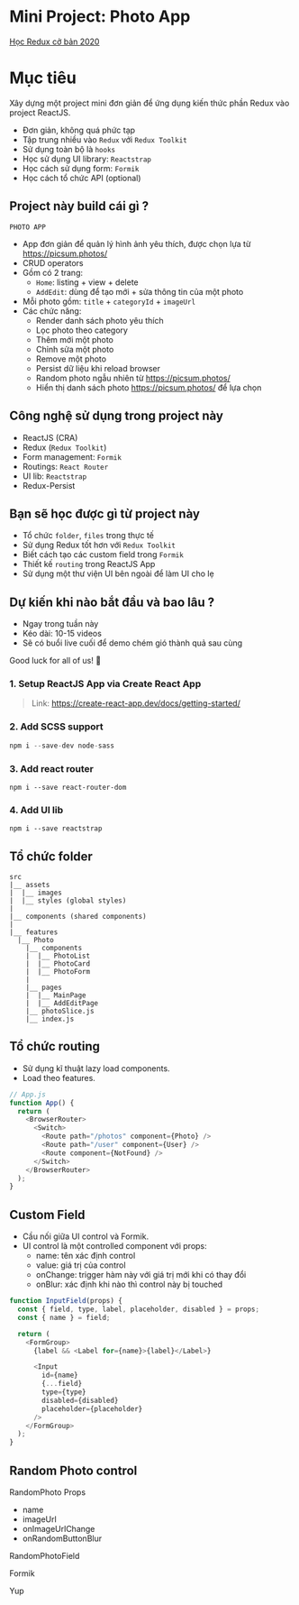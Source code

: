 # Mini Project: Photo App

[Học Redux cở bản 2020](https://tinyurl.com/2zpob73a)

# Mục tiêu

Xây dựng một project mini đơn giản để ứng dụng kiến thức phần Redux vào project ReactJS.

- Đơn giản, không quá phức tạp
- Tập trung nhiều vào `Redux` với `Redux Toolkit`
- Sử dụng toàn bộ là `hooks`
- Học sử dụng UI library: `Reactstrap`
- Học cách sử dụng form: `Formik`
- Học cách tổ chức API (optional)

## Project này build cái gì ?

`PHOTO APP`

- App đơn giản để quản lý hình ảnh yêu thích, được chọn lựa từ https://picsum.photos/
- CRUD operators
- Gồm có 2 trang:
  - `Home`: listing + view + delete
  - `AddEdit`: dùng để tạo mới + sửa thông tin của một photo
- Mỗi photo gồm: `title` + `categoryId` + `imageUrl`
- Các chức năng:
  - Render danh sách photo yêu thích
  - Lọc photo theo category
  - Thêm mới một photo
  - Chỉnh sửa một photo
  - Remove một photo
  - Persist dữ liệu khi reload browser
  - Random photo ngẫu nhiên từ https://picsum.photos/
  - Hiển thị danh sách photo https://picsum.photos/ để lựa chọn

## Công nghệ sử dụng trong project này

- ReactJS (CRA)
- Redux (`Redux Toolkit`)
- Form management: `Formik`
- Routings: `React Router`
- UI lib: `Reactstrap`
- Redux-Persist

## Bạn sẽ học được gì từ project này

- Tổ chức `folder`, `files` trong thực tế
- Sử dụng Redux tốt hơn với `Redux Toolkit`
- Biết cách tạo các custom field trong `Formik`
- Thiết kế `routing` trong ReactJS App
- Sử dụng một thư viện UI bên ngoài để làm UI cho lẹ

## Dự kiến khi nào bắt đầu và bao lâu ?

- Ngay trong tuần này
- Kéo dài: 10-15 videos
- Sẽ có buổi live cuối để demo chém gió thành quả sau cùng

Good luck for all of us! 💖

### 1. Setup ReactJS App via Create React App

> Link: https://create-react-app.dev/docs/getting-started/

### 2. Add SCSS support

```js
npm i --save-dev node-sass
```

### 3. Add react router

```
npm i --save react-router-dom
```

### 4. Add UI lib

```
npm i --save reactstrap
```

## Tổ chức folder

```
src
|__ assets
|  |__ images
|  |__ styles (global styles)
|
|__ components (shared components)
|
|__ features
  |__ Photo
    |__ components
    |  |__ PhotoList
    |  |__ PhotoCard
    |  |__ PhotoForm
    |
    |__ pages
    |  |__ MainPage
    |  |__ AddEditPage
    |__ photoSlice.js
    |__ index.js
```

## Tổ chức routing

- Sử dụng kĩ thuật lazy load components.
- Load theo features.

```js
// App.js
function App() {
  return (
    <BrowserRouter>
      <Switch>
        <Route path="/photos" component={Photo} />
        <Route path="/user" component={User} />
        <Route component={NotFound} />
      </Switch>
    </BrowserRouter>
  );
}
```

## Custom Field

- Cầu nối giữa UI control và Formik.
- UI control là một controlled component với props:
  - name: tên xác định control
  - value: giá trị của control
  - onChange: trigger hàm này với giá trị mới khi có thay đổi
  - onBlur: xác định khi nào thì control này bị touched

```js
function InputField(props) {
  const { field, type, label, placeholder, disabled } = props;
  const { name } = field;

  return (
    <FormGroup>
      {label && <Label for={name}>{label}</Label>}

      <Input
        id={name}
        {...field}
        type={type}
        disabled={disabled}
        placeholder={placeholder}
      />
    </FormGroup>
  );
}
```

## Random Photo control

RandomPhoto
Props

- name
- imageUrl
- onImageUrlChange
- onRandomButtonBlur

RandomPhotoField

Formik

Yup
